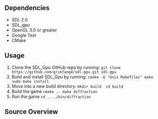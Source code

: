 Dependencies
------------
 * SDL 2.0
 * SDL_gpu
 * OpenGL 3.0 or greater
 * Google Test
 * CMake

Usage
-----
 1) Clone the SDL_Gpu GitHub repo by running:
    `git clone https://github.com/grimfang4/sdl-gpu.git sdl-gpu`
 2) Build and install SDL_Gpu by running:
 `cmake -G "Unix Makefiles"
 make
 sudo make install`
 3) Move into a new build directory:
 `mkdir build 
 cd build`
 4) Build the game
 `cmake ..
  make diffraction`
 5) Run the game
 `cd ..
  ./bin/diffraction`
 
Source Overview
---------------

